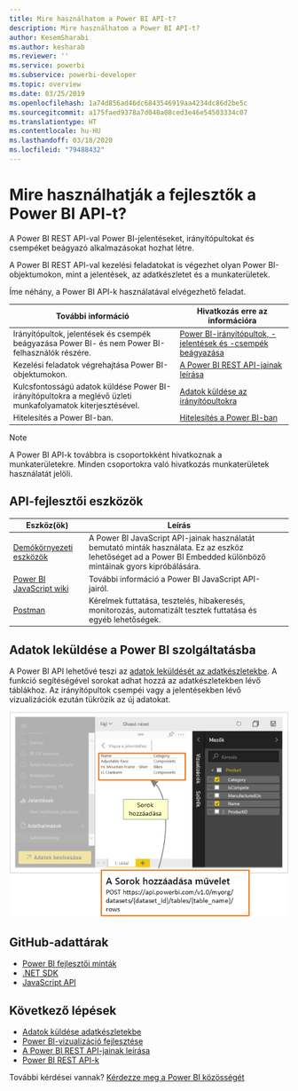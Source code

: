 ```yaml
---
title: Mire használhatom a Power BI API-t?
description: Mire használhatom a Power BI API-t?
author: KesemSharabi
ms.author: kesharab
ms.reviewer: ''
ms.service: powerbi
ms.subservice: powerbi-developer
ms.topic: overview
ms.date: 03/25/2019
ms.openlocfilehash: 1a74d856ad46dc6843546919aa4234dc86d2be5c
ms.sourcegitcommit: a175faed9378a7d040a08ced3e46e54503334c07
ms.translationtype: HT
ms.contentlocale: hu-HU
ms.lasthandoff: 03/18/2020
ms.locfileid: "79488432"
---
```

# <a name="what-can-developers-do-with-the-power-bi-api"></a>Mire használhatják a fejlesztők a Power BI API-t?

A Power BI REST API-val Power BI-jelentéseket, irányítópultokat és csempéket beágyazó alkalmazásokat hozhat létre.

A Power BI REST API-val kezelési feladatokat is végezhet olyan Power BI-objektumokon, mint a jelentések, az adatkészletet és a munkaterületek.

Íme néhány, a Power BI API-k használatával elvégezhető feladat.

| **További információ** | **Hivatkozás erre az információra** |
|----------------------------------------------------------------------------------|------------------------------------------------------------------------------------|
| Irányítópultok, jelentések és csempék beágyazása Power BI- és nem Power BI-felhasználók részére. | [Power BI-irányítópultok, -jelentések és -csempék beágyazása ](../embedded/embed-sample-for-customers.md) |
| Kezelési feladatok végrehajtása Power BI-objektumokon. | [A Power BI REST API-jainak leírása](https://docs.microsoft.com/rest/api/power-bi/) |
| Kulcsfontosságú adatok küldése Power BI-irányítópultokra a meglévő üzleti munkafolyamatok kiterjesztésével. | [Adatok küldése az irányítópultokra ](walkthrough-push-data.md) |
| Hitelesítés a Power BI-ban. | [Hitelesítés a Power BI-ban ](../embedded/get-azuread-access-token.md) |

> [!NOTE]
> A Power BI API-k továbbra is csoportokként hivatkoznak a munkaterületekre. Minden csoportokra való hivatkozás munkaterületek használatát jelöli.

## <a name="api-developer-tools"></a>API-fejlesztői eszközök

| Eszköz(ök) | Leírás |  |  |
|-------------------------|---------------------------------------------------------------------------------------------------------------------------------------------------|---|---|
| [Demókörnyezeti eszközök](https://microsoft.github.io/PowerBI-JavaScript/demo) | A Power BI JavaScript API-jainak használatát bemutató minták használata. Ez az eszköz lehetőséget ad a Power BI Embedded különböző mintáinak gyors kipróbálására. |  |  |
| [Power BI JavaScript wiki](https://github.com/Microsoft/powerbi-javascript/wiki) | További információ a Power BI JavaScript API-jairól. |  |  |
| [Postman](https://www.getpostman.com/) | Kérelmek futtatása, tesztelés, hibakeresés, monitorozás, automatizált tesztek futtatása és egyéb lehetőségek. |

## <a name="push-data-into-power-bi"></a>Adatok leküldése a Power BI szolgáltatásba

A Power BI API lehetővé teszi az [adatok leküldését az adatkészletekbe](walkthrough-push-data.md). A funkció segítéségével sorokat adhat hozzá az adatkészletekben lévő táblákhoz. Az irányítópultok csempéi vagy a jelentésekben lévő vizualizációk ezután tükrözik az új adatokat.

![Adatminta leküldése](media/overview-of-power-bi-rest-api/powerbi-push-data.png)

## <a name="github-repositories"></a>GitHub-adattárak

* [Power BI fejlesztői minták](https://github.com/Microsoft/PowerBI-Developer-Samples)
* [.NET SDK](https://github.com/Microsoft/PowerBI-CSharp)
* [JavaScript API](https://github.com/Microsoft/PowerBI-JavaScript)

## <a name="next-steps"></a>Következő lépések

* [Adatok küldése adatkészletekbe](walkthrough-push-data.md)
* [Power BI-vizualizáció fejlesztése](../visuals/custom-visual-develop-tutorial.md)
* [A Power BI REST API-jainak leírása](rest-api-reference.md)
* [Power BI REST API-k](https://docs.microsoft.com/rest/api/power-bi/)

További kérdései vannak? [Kérdezze meg a Power BI közösségét](https://community.powerbi.com/)
